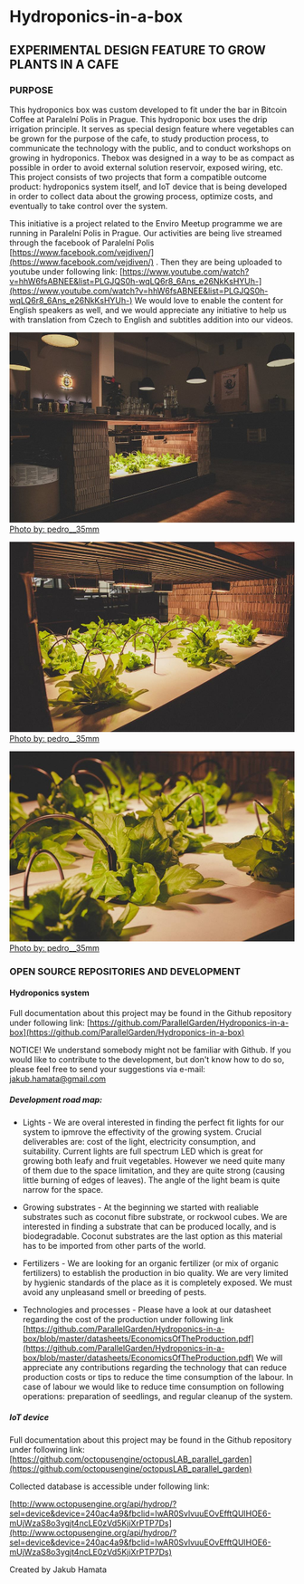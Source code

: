 # Hydroponics-in-a-box

## EXPERIMENTAL DESIGN FEATURE TO GROW PLANTS IN A CAFE

### PURPOSE

This hydroponics box was custom developed to fit under the bar in Bitcoin Coffee at Paralelní Polis in Prague. This hydroponic box uses the drip irrigation principle. It serves as special design feature where vegetables can be grown for the purpose of the cafe, to study production process, to communicate the technology with the public, and to conduct workshops on growing in hydroponics. Thebox was designed in a way to be as compact as possible in order to avoid external solution reservoir, exposed wiring, etc. This project consists of two projects that form a compatible outcome product: hydroponics system itself, and IoT device that is being developed in order to collect data about the growing process, optimize costs, and eventually to take control over the system.

This initiative is a project related to the Enviro Meetup programme we are running in Paralelní Polis in Prague. Our activities are being live streamed through the facebook of Paralelní Polis [https://www.facebook.com/vejdiven/](https://www.facebook.com/vejdiven/) . Then they are being uploaded to youtube under following link: [https://www.youtube.com/watch?v=hhW6fsABNEE&list=PLGJQS0h-wqLQ6r8_6Ans_e26NkKsHYUh-](https://www.youtube.com/watch?v=hhW6fsABNEE&list=PLGJQS0h-wqLQ6r8_6Ans_e26NkKsHYUh-) We would love to enable the content for English speakers as well, and we would appreciate any initiative to help us with translation from Czech to English and subtitles addition into our videos.

![](images/Pic1.jpg)
[Photo by: pedro__35mm](https://www.instagram.com/pedro__35mm/)

![](images/Pic2.jpg)
[Photo by: pedro__35mm](https://www.instagram.com/pedro__35mm/)

![](images/Pic3.jpg)
[Photo by: pedro__35mm](https://www.instagram.com/pedro__35mm/)

### OPEN SOURCE REPOSITORIES AND DEVELOPMENT

#### Hydroponics system

Full documentation about this project may be found in the Github repository under following link:  [https://github.com/ParallelGarden/Hydroponics-in-a-box](https://github.com/ParallelGarden/Hydroponics-in-a-box) 

NOTICE! We understand somebody might not be familiar with Github. If you would like to contribute to the development, but don't know how to do so, please feel free to send your suggestions via e-mail: jakub.hamata@gmail.com

##### Development road map:

* Lights - We are overal interested in finding the perfect fit lights for our system to ipmrove the effectivity of the growing system. Crucial deliverables are: cost of the light, electricity consumption, and suitability. Current lights are full spectrum LED which is great for growing both leafy and fruit vegetables. However we need quite many of them due to the space limitation, and they are quite strong (causing little burning of edges of leaves). The angle of the light beam is quite narrow for the space.

* Growing substrates - At the beginning we started with realiable substrates such as coconut fibre substrate, or rockwool cubes. We are interested in finding a substrate that can be produced locally, and is biodegradable. Coconut substrates are the last option as this material has to be imported from other parts of the world.

* Fertilizers - We are looking for an organic fertilizer (or mix of organic fertilizers) to establish the production in bio quality. We are very limited by hygienic standards of the place as it is completely exposed. We must avoid any unpleasand smell or breeding of pests.

* Technologies and processes - Please have a look at our datasheet regarding the cost of the production under following link [https://github.com/ParallelGarden/Hydroponics-in-a-box/blob/master/datasheets/EconomicsOfTheProduction.pdf](https://github.com/ParallelGarden/Hydroponics-in-a-box/blob/master/datasheets/EconomicsOfTheProduction.pdf) We will appreciate any contributions regarding the technology that can reduce production costs or tips to reduce the time consumption of the labour. In case of labour we would like to reduce time consumption on following operations: preparation of seedlings, and regular cleanup of the system.

##### IoT device

Full documentation about this project may be found in the Github repository under following link:[https://github.com/octopusengine/octopusLAB_parallel_garden](https://github.com/octopusengine/octopusLAB_parallel_garden)

Collected database is accessible under following link:

[http://www.octopusengine.org/api/hydrop/?sel=device&device=240ac4a9&fbclid=IwAR0SvlvuuEOvEfftQUlHOE6-mUjWzaS8o3ygjt4ncLE0zVd5KjiXrPTP7Ds](http://www.octopusengine.org/api/hydrop/?sel=device&device=240ac4a9&fbclid=IwAR0SvlvuuEOvEfftQUlHOE6-mUjWzaS8o3ygjt4ncLE0zVd5KjiXrPTP7Ds)

Created by Jakub Hamata
